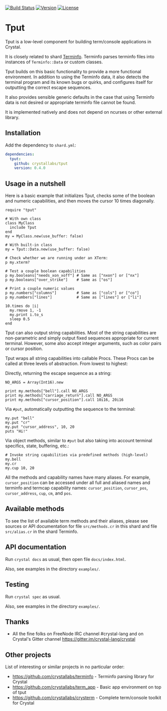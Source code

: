 [![Build Status](https://travis-ci.com/crystallabs/tput.svg?branch=master)](https://travis-ci.com/crystallabs/tput)
[![Version](https://img.shields.io/github/tag/crystallabs/tput.svg?maxAge=360)](https://github.com/crystallabs/tput/releases/latest)
[![License](https://img.shields.io/github/license/crystallabs/tput.svg)](https://github.com/crystallabs/tput/blob/master/LICENSE)

# Tput

Tput is a low-level component for building term/console applications in Crystal.

It is closely related to shard [Terminfo](https://github.com/crystallabs/terminfo).
Terminfo parses terminfo files into instances of `Terminfo::Data` or custom classes.

Tput builds on this basic functionality to provide a more functional environment.
In addition to using the Terminfo data, it also detects the terminal program and its
known bugs or quirks, and configures itself for outputting the correct escape sequences.

It also provides sensible generic defaults in the case that using Terminfo data is not
desired or appropriate terminfo file cannot be found.

It is implemented natively and does not depend on ncurses or other external library.

## Installation

Add the dependency to `shard.yml`:

```yaml
dependencies:
  tput:
    github: crystallabs/tput
    version: 0.4.0
```

## Usage in a nutshell

Here is a basic example that initializes Tput, checks some of the boolean and numeric capabilities,
and then moves the cursor 10 times diagonally.

```crystal
require "tput"

# With own class
class MyClass
  include Tput
end
my = MyClass.new(use_buffer: false)

# With built-in class
my = Tput::Data.new(use_buffer: false)

# Check whether we are running under an XTerm:
p my.xterm?

# Test a couple boolean capabilities
p my.booleans["needs_xon_xoff"] # Same as ["nxon"] or ["nx"]
p my.booleans["over_strike"]    # Same as ["os"]

# Print a couple numeric values
p my.numbers["columns"]         # Same as ["cols"] or ["co"]
p my.numbers["lines"]           # Same as ["lines"] or ["li"]

10.times do |i|
  my.rmove 1, -1
  my.print i.to_s
  sleep 0.5
end
```

Tput can also output string capabilities. Most of the string capabilities are
non-parametric and simply output fixed sequences appropriate for current terminal.
However, some also accept integer arguments, such as color pairs or cursor position.

Tput wraps all string capabilities into callable Procs. These Procs can be called at
three levels of abstraction. From lowest to highest:

Directly, returning the escape sequence as a string:

```crystal
NO_ARGS = Array(Int16).new

print my.methods["bell"].call NO_ARGS
print my.methods["carriage_return"].call NO_ARGS
print my.methods["cursor_position"].call 10i16, 20i16
```

Via `#put`, automatically outputting the sequence to the terminal:

```crystal
my.put "bell"
my.put "cr"
my.put "cursor_address", 10, 20
puts "Hi!"
```

Via object methods, similar to `#put` but also taking into account terminal specifics,
state, buffering, etc.:

```crystal
# Invoke string capabilities via predefined methods (high-level)
my.bell
my.cr
my.cup 10, 20
```

All the methods and capability names have many aliases. For example,
`cursor_position` can be accessed under all full and aliased names and
terminfo and termcap capability names: `cursor_position`, `cursor_pos`,
`cursor_address`, `cup`, `cm`, and `pos`.

## Available methods

To see the list of available term methods and their aliases, please see sources or
API documentation for file `src/methods.cr` in this shard and file `src/alias.cr`
in the shard Terminfo.

## API documentation

Run `crystal docs` as usual, then open file `docs/index.html`.

Also, see examples in the directory `examples/`.

## Testing

Run `crystal spec` as usual.

Also, see examples in the directory `examples/`.

## Thanks

* All the fine folks on FreeNode IRC channel #crystal-lang and on Crystal's Gitter channel https://gitter.im/crystal-lang/crystal

## Other projects

List of interesting or similar projects in no particular order:

- https://github.com/crystallabs/terminfo - Terminfo parsing library for Crystal
- https://github.com/crystallabs/term_app - Basic app environment on top of tput
- https://github.com/crystallabs/crysterm - Complete term/console toolkit for Crystal

